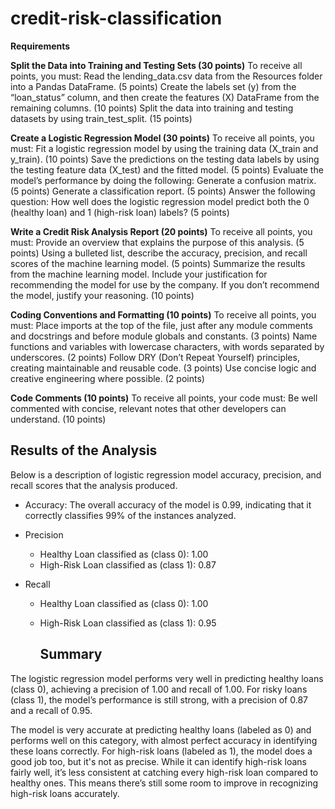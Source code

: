 # credit-risk-classification

**Requirements**

**Split the Data into Training and Testing Sets (30 points)**
To receive all points, you must:
Read the lending_data.csv data from the Resources folder into a Pandas DataFrame. (5 points)
Create the labels set (y) from the “loan_status” column, and then create the features (X) DataFrame from the remaining columns. (10 points)
Split the data into training and testing datasets by using train_test_split. (15 points)

**Create a Logistic Regression Model (30 points)**
To receive all points, you must:
Fit a logistic regression model by using the training data (X_train and y_train). (10 points)
Save the predictions on the testing data labels by using the testing feature data (X_test) and the fitted model. (5 points)
Evaluate the model’s performance by doing the following:
Generate a confusion matrix. (5 points)
Generate a classification report. (5 points)
Answer the following question: How well does the logistic regression model predict both the 0 (healthy loan) and 1 (high-risk loan) labels? (5 points)

**Write a Credit Risk Analysis Report (20 points)**
To receive all points, you must:
Provide an overview that explains the purpose of this analysis. (5 points)
Using a bulleted list, describe the accuracy, precision, and recall scores of the machine learning model. (5 points)
Summarize the results from the machine learning model. Include your justification for recommending the model for use by the company. If you don’t recommend the model, justify your reasoning. (10 points)

**Coding Conventions and Formatting (10 points)**
To receive all points, you must:
Place imports at the top of the file, just after any module comments and docstrings and before module globals and constants. (3 points)
Name functions and variables with lowercase characters, with words separated by underscores. (2 points)
Follow DRY (Don’t Repeat Yourself) principles, creating maintainable and reusable code. (3 points)
Use concise logic and creative engineering where possible. (2 points)

**Code Comments (10 points)**
To receive all points, your code must:
Be well commented with concise, relevant notes that other developers can understand. (10 points)

## Results of the Analysis

 Below is a description of logistic regression model accuracy, precision, and recall scores that the analysis produced.

 * Accuracy: The overall accuracy of the model is 0.99, indicating that it correctly classifies 99% of the instances analyzed.

 * Precision
   * Healthy Loan classified as (class 0): 1.00
   * High-Risk Loan classified as (class 1): 0.87
  
 * Recall
   * Healthy Loan classified as (class 0): 1.00
   * High-Risk Loan classified as (class 1): 0.95
  
     ## Summary

The logistic regression model performs very well in predicting healthy loans (class 0), achieving a precision of 1.00 and recall of 1.00. For risky loans (class 1), the model’s performance is still strong, with a precision of 0.87 and a recall of 0.95.

The model is very accurate at predicting healthy loans (labeled as 0) and performs well on this category, with almost perfect accuracy in identifying these loans correctly. For high-risk loans (labeled as 1), the model does a good job too, but it's not as precise. While it can identify high-risk loans fairly well, it’s less consistent at catching every high-risk loan compared to healthy ones. This means there’s still some room to improve in recognizing high-risk loans accurately.

